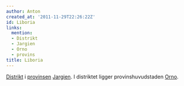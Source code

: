 ```yaml
---
author: Anton
created_at: '2011-11-29T22:26:22Z'
id: Liboria
links:
  mention:
  - Distrikt
  - Jargien
  - Orno
  - provins
title: Liboria
---
```


[Distrikt] i [provinsen][] [Jargien]. I distriktet ligger provinshuvudstaden [Orno].

  [Distrikt]: Distrikt
  [provinsen]: provins
  [Jargien]: Jargien
  [Orno]: Orno
